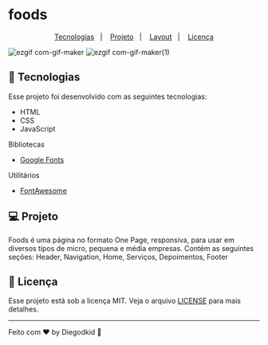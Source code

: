# foods

<p align="center">
  <a href="#-tecnologias">Tecnologias</a>&nbsp;&nbsp;&nbsp;|&nbsp;&nbsp;&nbsp;
  <a href="#-projeto">Projeto</a>&nbsp;&nbsp;&nbsp;|&nbsp;&nbsp;&nbsp;
  <a href="#-layout">Layout</a>&nbsp;&nbsp;&nbsp;|&nbsp;&nbsp;&nbsp;
  <a href="#memo-licença">Licença</a>
</p>

![ezgif com-gif-maker](https://user-images.githubusercontent.com/90665510/156926549-4d000f95-2227-482a-b34a-9dc423468757.gif)
![ezgif com-gif-maker(1)](https://user-images.githubusercontent.com/90665510/156927364-d730c02b-2039-42e2-bbd9-e41d7c9b75b9.gif)


## 🚀 Tecnologias

Esse projeto foi desenvolvido com as seguintes tecnologias:

- HTML
- CSS
- JavaScript

Bibliotecas

- [Google Fonts](https://fonts.google.com/)

Utilitários

- [FontAwesome](https://fontawesome.com/)

## 💻 Projeto

Foods é uma página no formato One Page, responsiva, para usar em diversos tipos de micro, pequena e média empresas. Contém as seguintes seções: Header, Navigation, Home, Serviços, Depoimentos, Footer

## 📝 Licença

Esse projeto está sob a licença MIT. Veja o arquivo [LICENSE](.github/LICENSE.md) para mais detalhes.

---

Feito com ♥ by Diegodkid :wave: 
